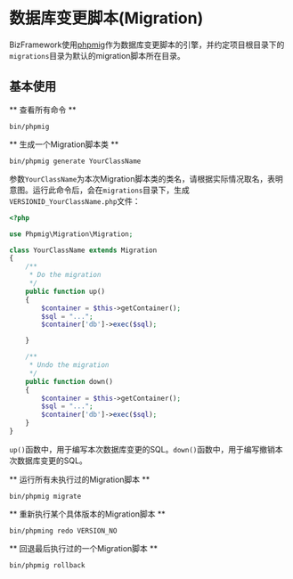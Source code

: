 # 数据库变更脚本(Migration)

BizFramework使用[phpmig](https://github.com/davedevelopment/phpmig)作为数据库变更脚本的引擎，并约定项目根目录下的`migrations`目录为默认的migration脚本所在目录。

## 基本使用

** 查看所有命令 **

```
bin/phpmig
```

** 生成一个Migration脚本类 **

```
bin/phpmig generate YourClassName
```

参数`YourClassName`为本次Migration脚本类的类名，请根据实际情况取名，表明意图。运行此命令后，会在`migrations`目录下，生成`VERSIONID_YourClassName.php`文件：

```php
<?php

use Phpmig\Migration\Migration;

class YourClassName extends Migration
{
    /**
     * Do the migration
     */
    public function up()
    {
        $container = $this->getContainer();
        $sql = "...";
        $container['db']->exec($sql);

    }

    /**
     * Undo the migration
     */
    public function down()
    {
        $container = $this->getContainer();
        $sql = "...";
        $container['db']->exec($sql);
    }
}

```

`up()`函数中，用于编写本次数据库变更的SQL。`down()`函数中，用于编写撤销本次数据库变更的SQL。

** 运行所有未执行过的Migration脚本 **

```
bin/phpmig migrate
```

** 重新执行某个具体版本的Migration脚本 **

```
bin/phpming redo VERSION_NO
```

** 回退最后执行过的一个Migration脚本 **

```
bin/phpmig rollback
```